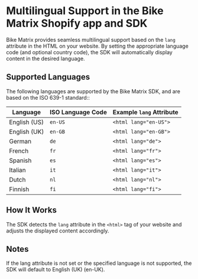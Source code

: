 # Multilingual Support in the Bike Matrix Shopify app and SDK

Bike Matrix provides seamless multilingual support based on the `lang` attribute in the HTML on your website. By setting the appropriate language code (and optional country code), the SDK will automatically display content in the desired language.

## Supported Languages

The following languages are supported by the Bike Matrix SDK, and are based on the ISO 639-1 standard::

| Language       | ISO Language Code | Example `lang` Attribute |
|----------------|--------------------|---------------------------|
| English (US)   | `en-US`           | `<html lang="en-US">`     |
| English (UK)   | `en-GB`           | `<html lang="en-GB">`     |
| German         | `de`              | `<html lang="de">`        |
| French         | `fr`              | `<html lang="fr">`        |
| Spanish        | `es`              | `<html lang="es">`        |
| Italian        | `it`              | `<html lang="it">`        |
| Dutch          | `nl`              | `<html lang="nl">`        |
| Finnish        | `fi`              | `<html lang="fi">`        |

## How It Works

The SDK detects the `lang` attribute in the `<html>` tag of your website and adjusts the displayed content accordingly. 

## Notes
If the lang attribute is not set or the specified language is not supported, the SDK will default to English (UK) (en-UK).
